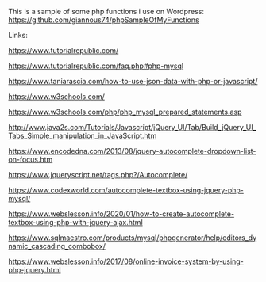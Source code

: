This is a sample of some php functions i use on Wordpress: https://github.com/giannous74/phpSampleOfMyFunctions

Links:

https://www.tutorialrepublic.com/

https://www.tutorialrepublic.com/faq.php#php-mysql

https://www.taniarascia.com/how-to-use-json-data-with-php-or-javascript/

https://www.w3schools.com/

https://www.w3schools.com/php/php_mysql_prepared_statements.asp

http://www.java2s.com/Tutorials/Javascript/jQuery_UI/Tab/Build_jQuery_UI_Tabs_Simple_manipulation_in_JavaScript.htm

https://www.encodedna.com/2013/08/jquery-autocomplete-dropdown-list-on-focus.htm

https://www.jqueryscript.net/tags.php?/Autocomplete/

https://www.codexworld.com/autocomplete-textbox-using-jquery-php-mysql/

https://www.webslesson.info/2020/01/how-to-create-autocomplete-textbox-using-php-with-jquery-ajax.html

https://www.sqlmaestro.com/products/mysql/phpgenerator/help/editors_dynamic_cascading_combobox/

https://www.webslesson.info/2017/08/online-invoice-system-by-using-php-jquery.html

